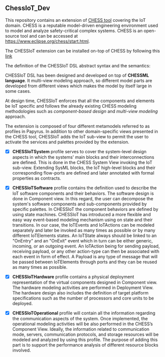 ## ChessIoT_Dev

This repository contains an extension of [CHESS tool](https://www.eclipse.org/chess/start.html) covering the IoT domain. 
CHESS is a reputable model-driven engineering environment used to model and analyze safety-critical complex systems.
CHESS is an open-source tool and can be accessed at https://www.eclipse.org/chess/start.html. 

The CHESSIoT extension can be installed on-top of CHESS by following this [link](https://github.com/feliIhirwe/CHESSIoT-features)

The definition of the CHESSIoT DSL abstract syntax and the semantics:

CHESSIoT DSL has been designed and developed on top of **CHESSML language**. 
It multi-view modeling approach, so different model parts are developed from different views which makes the model by itself large in some cases. 

At design time, CHESSIoT enforces that all the components and elements be IoT specific and follows the already existing CHESS modeling methodologies such as _component-based design_ and _multi-view modeling_ approach. 

The extension is composed of four different metamodels referred to as profiles in Papyrus. 
In addition to other domain-specific views presented in the CHESS tool, CHESSIoT adds the IoT sub-view to permit the user to activate the services and palettes provided by the extension. 

- [x] **CHESSIoTSystem** profile serves to cover the system-level design aspects in which the systems' main blocks and their interconnections are defined. This is done in the CHESS System View invoking the IoT sub-view. Extending SysML blocks, the IoT high-level blocks and their corresponding flow-ports are defined and later annotated with formal properties as contracts. 

- [x] **CHESSIoTSoftware** profile contains the definition used to describe the IoT software components and their behaviors. The software design is done in Component view. In this regard, the user can decompose the system's software components and sub-components provided by specific palettes. In CHESSIoT the component behaviors are defined by using state machines. CHESSIoT has introduced a more flexible and easy way event-based modeling mechanism using on state and their transitions. In our case, the IoTEvents and IoTActions can be modeled separately and later be invoked as many times as possible or by many different IoTElements states.  An IoTState always should be linked to an "OnEntry" and an "OnExit" event which in turn can be either generic, incoming, or an outgoing event. An IoTAction being for sending payload, receiving payload, or any other action-type can then be associated with each event in form of effect. A Payload is any type of message that will be passed between IoTElements through ports and they can be reused as many times as possible. 


- [x] **CHESSIoTHardware** profile contains a physical deployment representation of the virtual components designed in Component view. The hardware modeling activities are performed in Deployment View. The hardware design also includes the definition of target platform specifications such as the number of processors and core units to be deployed.

- [x] **CHESSIoTOperational** profile will contain all the information regarding the communication aspects of the system. Once implemented, the operational modeling activities will be also performed in the CHESS’s Component View. Ideally, the information related to communication mode, servers, communication protocols, and storage resources will be modeled and analyzed by using this profile. The purpose of adding this part is to support the performance analysis of different resource blocks involved.
